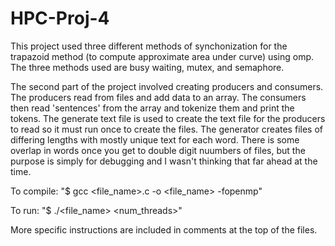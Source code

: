 # HPC-Proj-4

This project used three different methods of synchonization for the trapazoid method (to compute approximate area under curve) using omp. The three methods used are busy waiting, mutex, and semaphore. 



The second part of the project involved creating producers and consumers. The producers read from files and add data to an array. The consumers then read 'sentences' from the array and tokenize them and print the tokens. The generate text file is used to create the text file for the producers to read so it must run once to create the files. The generator creates files of differing lengths with mostly unique text for each word. There is some overlap in words once you get to double digit nuumbers of files, but the purpose is simply for debugging and I wasn't thinking that far ahead at the time. 


To compile: "$ gcc <file_name>.c -o <file_name> -fopenmp" 

To run: "$ ./<file_name> <num_threads>"

More specific instructions are included in comments at the top of the files. 

